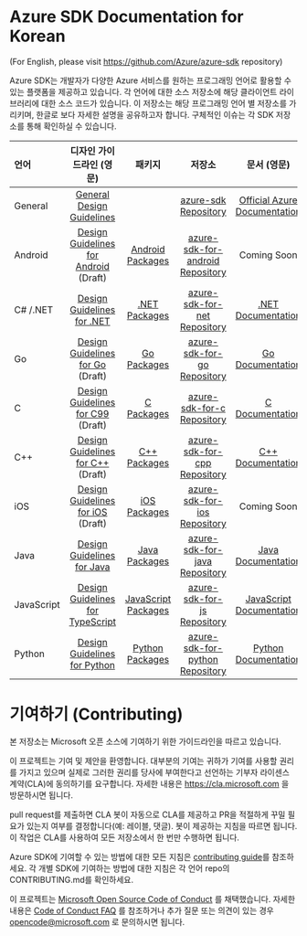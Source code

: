 # Azure SDK Documentation for Korean

(For English, please visit https://github.com/Azure/azure-sdk repository)

Azure SDK는 개발자가 다양한 Azure 서비스를 원하는 프로그래밍 언어로 활용할 수 있는 플랫폼을 제공하고 있습니다. 각 언어에 대한 소스 저장소에 해당 클라이언트 라이브러리에 대한 소스 코드가 있습니다. 이 저장소는 해당 프로그래밍 언어 별 저장소를 가리키며, 한글로 보다 자세한 설명을 공유하고자 합니다. 구체적인 이슈는 각 SDK 저장소를 통해 확인하실 수 있습니다.



| 언어         | 디자인 가이드라인 (영문)                          | 패키지                 | 저장소                            | 문서 (영문)                        |
|:------------|:-------------------------------------------:|:--------------------:|:--------------------------------:|:--------------------------------:|
| General     |[General Design Guidelines]                  |                      |[azure-sdk Repository]            | [Official Azure Documentation]   |
| Android     |[Design Guidelines for Android] (Draft)      |[Android Packages]    |[azure-sdk-for-android Repository]| Coming Soon                      |
| C# /.NET    |[Design Guidelines for .NET]                 |[.NET Packages]       |[azure-sdk-for-net Repository]    | [.NET Documentation]             |
| Go          |[Design Guidelines for Go] (Draft)           |[Go Packages]         |[azure-sdk-for-go Repository]     | [Go Documentation]               |
| C           |[Design Guidelines for C99] (Draft)          |[C Packages]          |[azure-sdk-for-c Repository]      | [C Documentation]                |
| C++         |[Design Guidelines for C++] (Draft)          |[C++ Packages]        |[azure-sdk-for-cpp Repository]    | [C++ Documentation]              |
| iOS         |[Design Guidelines for iOS] (Draft)          |[iOS Packages]        |[azure-sdk-for-ios Repository]    | Coming Soon                      |
| Java        |[Design Guidelines for Java]                 |[Java Packages]       |[azure-sdk-for-java Repository]   | [Java Documentation]             |
| JavaScript  |[Design Guidelines for TypeScript]           |[JavaScript Packages] |[azure-sdk-for-js Repository]     | [JavaScript Documentation]       |
| Python      |[Design Guidelines for Python]               |[Python Packages]     |[azure-sdk-for-python Repository] | [Python Documentation]           |

# 기여하기 (Contributing)

본 저장소는 Microsoft 오픈 소스에 기여하기 위한 가이드라인을 따르고 있습니다.

이 프로젝트는 기여 및 제안을 환영합니다. 대부분의 기여는 귀하가 기여를 사용할 권리를 가지고 있으며 실제로 그러한 권리를 당사에 부여한다고 선언하는 기부자 라이센스 계약(CLA)에 동의하기를 요구합니다. 자세한 내용은 https://cla.microsoft.com 을 방문하시면 됩니다.

pull request를 제출하면 CLA 봇이 자동으로 CLA를 제공하고 PR을 적절하게 꾸밀 필요가 있는지 여부를 결정합니다(예: 레이블, 댓글). 봇이 제공하는 지침을 따르면 됩니다. 이 작업은 CLA를 사용하여 모든 저장소에서 한 번만 수행하면 됩니다.

Azure SDK에 기여할 수 있는 방법에 대한 모든 지침은 [contributing guide](CONTRIBUTING.md)를 참조하세요. 각 개별 SDK에 기여하는 방법에 대한 지침은 각 언어 repo의 CONTRIBUTING.md를 확인하세요.

이 프로젝트는 [Microsoft Open Source Code of Conduct](https://opensource.microsoft.com/codeofconduct/) 를 채택했습니다. 자세한 내용은 [Code of Conduct FAQ](https://opensource.microsoft.com/codeofconduct/faq/) 를 참조하거나 추가 질문 또는 의견이 있는 경우 [opencode@microsoft.com](mailto:opencode@microsoft.com) 로 문의하시면 됩니다.

[General Design Guidelines]: https://azure.github.io/azure-sdk/general_introduction.html
[Design Guidelines for Android]: https://azure.github.io/azure-sdk/android_design.html
[Design Guidelines for .NET]: https://azure.github.io/azure-sdk/dotnet_introduction.html
[Design Guidelines for Go]: https://azure.github.io/azure-sdk/golang_introduction.html
[Design Guidelines for C99]: https://azure.github.io/azure-sdk/clang_design.html
[Design Guidelines for C++]: https://azure.github.io/azure-sdk/cpp_introduction.html
[Design Guidelines for iOS]: https://azure.github.io/azure-sdk/ios_introduction.html
[Design Guidelines for Java]: https://azure.github.io/azure-sdk/java_introduction.html
[Design Guidelines for TypeScript]: https://azure.github.io/azure-sdk/typescript_introduction.html
[Design Guidelines for Python]: https://azure.github.io/azure-sdk/python_design.html
[revproc]: https://azure.github.io/azure-sdk/policies_reviewprocess.html

[azure-sdk Repository]: https://github.com/Azure/azure-sdk
[azure-sdk-for-android Repository]: https://github.com/Azure/azure-sdk-for-android
[azure-sdk-for-net Repository]: https://github.com/Azure/azure-sdk-for-net
[azure-sdk-for-go Repository]: https://github.com/Azure/azure-sdk-for-go
[azure-sdk-for-c Repository]: https://github.com/Azure/azure-sdk-for-c
[azure-sdk-for-cpp Repository]: https://github.com/Azure/azure-sdk-for-cpp
[azure-sdk-for-ios Repository]: https://github.com/Azure/azure-sdk-for-ios
[azure-sdk-for-java Repository]: https://github.com/Azure/azure-sdk-for-java
[azure-sdk-for-js Repository]: https://github.com/Azure/azure-sdk-for-js
[azure-sdk-for-python Repository]: https://github.com/Azure/azure-sdk-for-python

[Official Azure Documentation]: http://aka.ms/azure-sdk-docs
[.NET Documentation]: http://aka.ms/net-docs
[Go Documentation]: http://aka.ms/go-docs
[Java Documentation]: http://aka.ms/java-docs
[JavaScript Documentation]: http://aka.ms/js-docs
[Python Documentation]: https://aka.ms/python-docs
[C Documentation]: https://aka.ms/c-docs
[C++ Documentation]: https://aka.ms/cpp-docs

[.NET Packages]: https://azure.github.io/azure-sdk/releases/latest/dotnet.html
[Java Packages]: https://azure.github.io/azure-sdk/releases/latest/java.html
[Javascript Packages]: https://azure.github.io/azure-sdk/releases/latest/js.html
[Python Packages]: https://azure.github.io/azure-sdk/releases/latest/python.html
[C Packages]: https://azure.github.io/azure-sdk/releases/latest/c.html
[C++ Packages]: https://azure.github.io/azure-sdk/releases/latest/cpp.html
[Android Packages]: https://azure.github.io/azure-sdk/releases/latest/android.html
[iOS Packages]: https://azure.github.io/azure-sdk/releases/latest/ios.html
[Go Packages]: https://azure.github.io/azure-sdk/releases/latest/go.html
